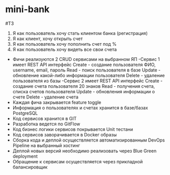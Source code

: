 # mini-bank

#ТЗ
1. Я как пользователь хочу стать клиентом банка (регистрация)
2. Я как клиент, хочу открыть счет
3. Я как пользователь хочу пополнить счет под %
4. Я как пользователь хочу видеть все свои счета
- Фичи реализуются 2 CRUD сервисами на выбранном ЯП
-Сервис 1 имеет REST API интерфейс
    Create - создание пользователя ФИО, username, email, пароль
    Read - поиск пользователя в базе
    Update - обновление какой-либо информации пользователя
    Delete - удаление пользователя из базы
-Сервис 2 имеет REST API интерфейс
    Create - создание счета пользователя 20 знаков
    Read - получения счета, списка счетов пользователя
    Update - обновления информации о счете
    Delete - удаление счета
- Каждая фича закрывается feature toggle
- Информация о пользователях и счетах хранится в базе/базах PostgreSQL
- Код сервисов хранится в GIT
- Разработка ведется по GitFlow
- Код бизнес логики сервисов покрывается Unit тестани
- Код сервисов заворачивается в Dockeг образы
- Сборка кода и деплой осуществляется автоматизированным DevOps Pipeline на выбранный хостинг
- Деплой новых версий необходимо реализовать через Blue Green deployment
- Обращение к сервисам осуществляется через прикладной балансировщик
